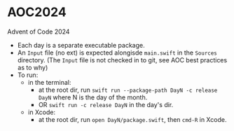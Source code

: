# AOC2024
Advent of Code 2024

- Each day is a separate executable package.
- An `Input` file (no ext) is expected alongisde `main.swift` in the `Sources` directory. (The `Input` file is not checked in to git, see AOC best practices as to why)
- To run:
  - in the terminal:
    - at the root dir, run `swift run --package-path DayN -c release DayN` where N is the day of the month.
    - OR `swift run -c release DayN` in the day's dir.
  - in Xcode:
    - at the root dir, run `open DayN/package.swift`, then `cmd-R` in Xcode.
